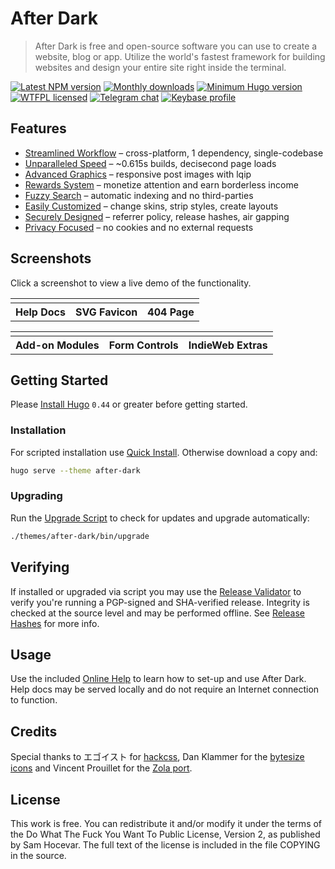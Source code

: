 # After Dark

> After Dark is free and open-source software you can use to create a website, blog or app. Utilize the world's fastest framework for building websites and design your entire site right inside the terminal.

[![Latest NPM version](https://img.shields.io/npm/v/after-dark.svg?style=flat-square)](https://www.npmjs.com/package/after-dark)
[![Monthly downloads](https://img.shields.io/npm/dm/after-dark.svg?style=flat-square)](https://www.npmjs.com/package/after-dark)
[![Minimum Hugo version](https://img.shields.io/badge/hugo->%3D%200.44-FF4088.svg?style=flat-square)](https://gohugo.io)
[![WTFPL licensed](https://img.shields.io/npm/l/after-dark.svg?style=flat-square&longCache=true)](https://git.habd.as/comfusion/after-dark/src/branch/master/COPYING)
[![Telegram chat](https://img.shields.io/badge/chat-telegram-32AFED.svg?style=flat-square&longCache=true)](https://t.me/comfusion)
[![Keybase profile](https://img.shields.io/badge/pm-keybase-4c8eff.svg?style=flat-square&longCache=true)](https://keybase.io/jhabdas)

## Features

- [Streamlined Workflow](https://after-dark.habd.as/#feature-workflow) – cross-platform, 1 dependency, single-codebase
- [Unparalleled Speed](https://after-dark.habd.as/#feature-speed) – ~0.615s builds, decisecond page loads
- [Advanced Graphics](https://after-dark.habd.as/#feature-graphics) – responsive post images with lqip
- [Rewards System](https://after-dark.habd.as/#feature-rewards) – monetize attention and earn borderless income
- [Fuzzy Search](https://after-dark.habd.as/#feature-search) – automatic indexing and no third-parties
- [Easily Customized](https://after-dark.habd.as/#feature-customize) – change skins, strip styles, create layouts
- [Securely Designed](https://after-dark.habd.as/#feature-security) – referrer policy, release hashes, air gapping
- [Privacy Focused](https://after-dark.habd.as/#feature-privacy) – no cookies and no external requests

## Screenshots

Click a screenshot to view a live demo of the functionality.

<table>
  <tr>
    <td>
      <a href="https://after-dark.habd.as/">
        <img alt src="https://after-dark.habd.as/images/screenshots/after-dark-v6.15.0-homepage-fs8.png">
      </a>
    </td>
    <td>
      <a href="https://after-dark.habd.as/feature/svg-favicon/">
        <img alt src="https://after-dark.habd.as/images/screenshots/feature-online-help-fs8.png">
      </a>
    </td>
    <td>
      <a href="https://after-dark.habd.as/404.html">
        <img alt src="https://after-dark.habd.as/images/screenshots/feature-error-page-fs8.png">
      </a>
    </td>
  </tr>
  <tr>
    <th scope="col"><center>Help Docs</center></th>
    <th scope="col"><center>SVG Favicon</center></th>
    <th scope="col"><center>404 Page</center></th>
  </tr>
</table>

<table>
  <tr>
    <td>
      <a href="https://after-dark.habd.as/module/toxic-swamp/">
        <img alt src="https://after-dark.habd.as/images/screenshots/module-toxic-swamp-fs8.png">
      </a>
    </td>
    <td>
      <a href="https://after-dark.habd.as/shortcode/button/">
        <img alt src="https://after-dark.habd.as/images/screenshots/shortcode-button-fs8.png">
      </a>
    </td>
    <td>
      <a href="https://after-dark.habd.as/extra/high-tea/">
        <img alt src="https://after-dark.habd.as/images/screenshots/extra-high-tea-fs8.png">
      </a>
    </td>
  </tr>
  <tr>
    <th scope="col"><center>Add-on Modules</center></th>
    <th scope="col"><center>Form Controls</center></th>
    <th scope="col"><center>IndieWeb Extras</center></th>
  </tr>
</table>

## Getting Started

Please [Install Hugo](https://gohugo.io/getting-started/installing) `0.44` or greater before getting started.

### Installation

For scripted installation use [Quick Install](https://after-dark.habd.as/feature/quick-install/). Otherwise download a copy and:

```sh
hugo serve --theme after-dark
```

### Upgrading

Run the [Upgrade Script](https://after-dark.habd.as/feature/upgrade-script/) to check for updates and upgrade automatically:

```sh
./themes/after-dark/bin/upgrade
```

## Verifying

If installed or upgraded via script you may use the [Release Validator](https://after-dark.habd.as/validate/) to verify you're running a PGP-signed and SHA-verified release. Integrity is checked at the source level and may be performed offline. See [Release Hashes](https://after-dark.habd.as/feature/release-hashes/) for more info.

## Usage

Use the included [Online Help](https://after-dark.habd.as/feature/online-help/) to learn how to set-up and use After Dark. Help docs may be served locally and do not require an Internet connection to function.

## Credits

Special thanks to エゴイスト for [hackcss](https://git.habd.as/comfusion/hack), Dan Klammer for the [bytesize icons](https://git.habd.as/comfusion/bytesize-icons) and Vincent Prouillet for the [Zola port](https://www.getzola.org/themes/after-dark/).

## License

This work is free. You can redistribute it and/or modify it under the
terms of the Do What The Fuck You Want To Public License, Version 2,
as published by Sam Hocevar. The full text of the license is included in the file COPYING in the source.
